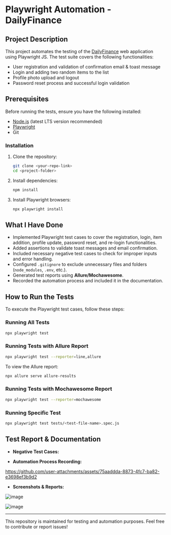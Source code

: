 # Playwright Automation - DailyFinance

## Project Description
This project automates the testing of the [DailyFinance](https://dailyfinance.roadtocareer.net/) web application using Playwright JS. The test suite covers the following functionalities:
- User registration and validation of confirmation email & toast message
- Login and adding two random items to the list
- Profile photo upload and logout
- Password reset process and successful login validation

## Prerequisites
Before running the tests, ensure you have the following installed:
- [Node.js](https://nodejs.org/) (latest LTS version recommended)
- [Playwright](https://playwright.dev/)
- Git

### Installation
1. Clone the repository:
   ```sh
   git clone <your-repo-link>
   cd <project-folder>
   ```
2. Install dependencies:
   ```sh
   npm install
   ```
3. Install Playwright browsers:
   ```sh
   npx playwright install
   ```

## What I Have Done
- Implemented Playwright test cases to cover the registration, login, item addition, profile update, password reset, and re-login functionalities.
- Added assertions to validate toast messages and email confirmation.
- Included necessary negative test cases to check for improper inputs and error handling.
- Configured `.gitignore` to exclude unnecessary files and folders (`node_modules`, `.env`, etc.).
- Generated test reports using **Allure/Mochawesome**.
- Recorded the automation process and included it in the documentation.

## How to Run the Tests
To execute the Playwright test cases, follow these steps:

### Running All Tests
```sh
npx playwright test
```

### Running Tests with Allure Report
```sh
npx playwright test --reporter=line,allure
```
To view the Allure report:
```sh
npx allure serve allure-results
```

### Running Tests with Mochawesome Report
```sh
npx playwright test --reporter=mochawesome
```

### Running Specific Test
```sh
npx playwright test tests/<test-file-name>.spec.js
```

## Test Report & Documentation
- **Negative Test Cases:**

  
- **Automation Process Recording:**

https://github.com/user-attachments/assets/75aaddda-8873-4fc7-ba82-e3698ef3b9d2
  
- **Screenshots & Reports:**

![image](https://github.com/user-attachments/assets/32fee694-a9ca-4a17-b31c-30228865e16b)

![image](https://github.com/user-attachments/assets/a930e1c5-8067-48df-b413-c1e1c7fa5b04)


---

This repository is maintained for testing and automation purposes. Feel free to contribute or report issues!

